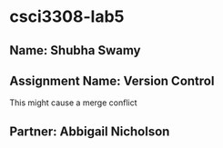 # csci3308-lab5

## Name: Shubha Swamy
## Assignment Name: Version Control


This might cause a merge conflict

## Partner: Abbigail Nicholson

